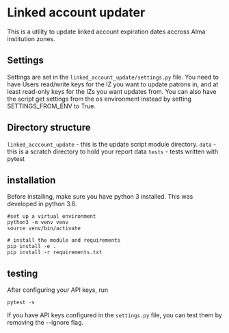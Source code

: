 # Linked account updater
This is a utility to update linked account expiration dates accross Alma institution zones.

## Settings
Settings are set in the `linked_account_update/settings.py` file. You need to have Users read/write keys for the IZ you want to update patrons in, and at least read-only keys for the IZs you want updates from. You can also have the script get settings from the os environment instead by setting SETTINGS_FROM_ENV to True.

## Directory structure
`linked_acccount_update` - this is the update script module directory.
`data` - this is a scratch directory to hold your report data
`tests` - tests written with pytest

## installation
Before installing, make sure you have python 3 installed. This was developed in python 3.6. 
```
#set up a virtual environment
python3 -m venv venv
source venv/bin/activate

# install the module and requirements
pip install -e .
pip install -r requirements.txt
```
## testing
After configuring your API keys, run
```
pytest -v
```
If you have API keys configured in the `settings.py` file, you can test them by removing the --ignore flag.
